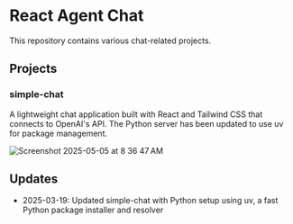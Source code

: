 # React Agent Chat

This repository contains various chat-related projects.

## Projects

### simple-chat
A lightweight chat application built with React and Tailwind CSS that connects to OpenAI's API. The Python server has been updated to use uv for package management.

![Screenshot 2025-05-05 at 8 36 47 AM](https://github.com/user-attachments/assets/df831432-b0c3-4094-8241-e8322e94ee7f)


## Updates

- 2025-03-19: Updated simple-chat with Python setup using uv, a fast Python package installer and resolver
